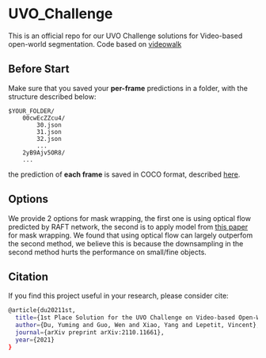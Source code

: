 # UVO_Challenge
This is an official repo for our UVO Challenge solutions for Video-based open-world segmentation.
Code based on [videowalk](https://github.com/ajabri/videowalk)

## Before Start
Make sure that you saved your **per-frame** predictions in a folder, with the structure described below:
```
$YOUR_FOLDER/
    00cwEcZZcu4/
        30.json
        31.json
        32.json
        ...
    2yB9Ajv5OR8/
    ...
```
the prediction of **each frame** is saved in COCO format, described [here](https://cocodataset.org/#format-results).

## Options
We provide 2 options for mask wrapping, the first one is using optical flow predicted by RAFT network, the second is to apply model from [this paper]() for mask wrapping. We found that using optical flow can largely outperfom the second method, we believe this is because the downsampling in the second method hurts the performance on small/fine objects.

## Citation
If you find this project useful in your research, please consider cite:
```bash
@article{du20211st,
  title={1st Place Solution for the UVO Challenge on Video-based Open-World Segmentation 2021},
  author={Du, Yuming and Guo, Wen and Xiao, Yang and Lepetit, Vincent},
  journal={arXiv preprint arXiv:2110.11661},
  year={2021}
}
```
